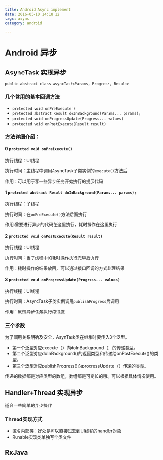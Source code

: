 ```yaml
---
title: Android Async implement
date: 2016-05-10 14:18:12
tags: async
category: android

---
```


# Android 异步

## AsyncTask 实现异步

    public abstract class AsyncTask<Params, Progress, Result>

### 几个常用的基本回调方法

- `protected void onPreExecute()`
- `protected abstract Result doInBackground(Params... params);`
- `protected void onProgressUpdate(Progress... values)`
- `protected void onPostExecute(Result result)`

### 方法详细介绍：

#### 0 `protected void onPreExecute()`
执行线程：UI线程

执行时间：主线程中调用AsyncTask子类实例的`execute()`方法后

作用：可以用于写一些异步任务开始执行的提示代码

<!--more-->

#### 1 `protected abstract Result doInBackground(Params... params);`
执行线程：子线程

执行时间：在`onPreExecute()`方法后面执行

作用:需要进行异步的代码在这里执行，耗时操作在这里执行

#### 2 `protected void onPostExecute(Result result)`
执行线程：UI线程

执行时间：当子线程中的耗时操作执行完毕后执行

作用：耗时操作的结果放回，可以通过接口回调的方式处理结果

#### 3 `protected void onProgressUpdate(Progress... values)`
执行线程：UI线程

执行时间：AsyncTask子类实例调用`publishProgress`后调用

作用：反馈异步任务执行的进度

### 三个参数
为了调用关系明确及安全，AsynTask类在继承时要传入3个泛型。

- 第一个泛型对应execute（）向doInBackground（）的传递类型。
- 第二个泛型对应doInBackground()的返回类型和传递给onPostExecute()的类型。
- 第三个泛型对应publishProgress()向progressUpdate（）传递的类型。

传递的数据都是对应类型的数组，数组都是可变长的哦。可以根据具体情况使用。

## Handler+Thread 实现异步
适合一些简单的异步操作

### Thread实现方式
- 匿名内部类：好处是可以直接过去到UI线程的handler对象
- Runable实现类单独写个类文件

## RxJava



